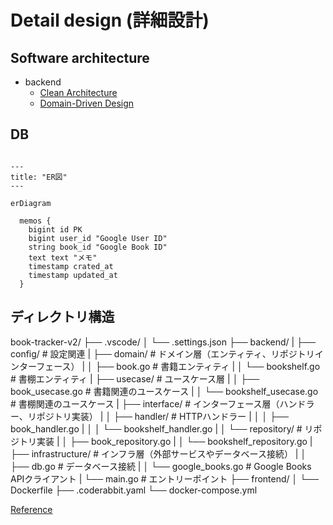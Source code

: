 # Detail design (詳細設計)

## Software architecture

- backend
  - [Clean Architecture](https://blog.cleancoder.com/uncle-bob/2012/08/13/the-clean-architecture.html)
  - [Domain-Driven Design](https://martinfowler.com/bliki/DomainDrivenDesign.html)

## DB

```mermaid

---
title: "ER図"
---

erDiagram

  memos {
    bigint id PK
    bigint user_id "Google User ID"
    string book_id "Google Book ID"
    text text "メモ"
    timestamp crated_at
    timestamp updated_at
  }

```

## ディレクトリ構造

book-tracker-v2/
├── .vscode/
│   └── .settings.json
├── backend/
|    ├── config/               # 設定関連
|    ├── domain/               # ドメイン層（エンティティ、リポジトリインターフェース）
|    │   ├── book.go           # 書籍エンティティ
|    │   └── bookshelf.go      # 書棚エンティティ
|    ├── usecase/              # ユースケース層
|    │   ├── book_usecase.go   # 書籍関連のユースケース
|    │   └── bookshelf_usecase.go # 書棚関連のユースケース
|    ├── interface/            # インターフェース層（ハンドラー、リポジトリ実装）
|    │   ├── handler/          # HTTPハンドラー
|    │   │   ├── book_handler.go
|    │   │   └── bookshelf_handler.go
|    │   └── repository/       # リポジトリ実装
|    │       ├── book_repository.go
|    │       └── bookshelf_repository.go
|    ├── infrastructure/       # インフラ層（外部サービスやデータベース接続）
|    │   ├── db.go             # データベース接続
|    │   └── google_books.go   # Google Books APIクライアント
|    └── main.go               # エントリーポイント
├── frontend/
│   └── Dockerfile
├── .coderabbit.yaml
└── docker-compose.yml

[Reference](https://tree.nathanfriend.com/?s=(%27options!(%27fancy!true~fullPath!false~trailingSlash!true~rootDot!false)~5(%275%27book-tra4-v2*.vscode*3.settings.json*back0font0.coderabbi6do4-compose6%27)~version!%271%27)*%5Cn30end*3Do4file*3%20%204cker5source!6.yml*%0165430*)
